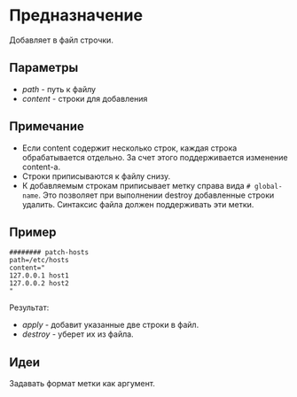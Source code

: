# Предназначение

Добавляет в файл строчки.

## Параметры

* *path* - путь к файлу
* *content* - строки для добавления

## Примечание
* Если content содержит несколько строк, каждая строка обрабатывается отдельно.
  За счет этого поддерживается изменение content-а.
* Строки приписываются к файлу снизу.
* К добавляемым строкам приписывает метку справа вида `# global-name`.
  Это позволяет при выполнении destroy добавленные строки удалить.
  Синтаксис файла должен поддерживать эти метки.

## Пример
```
######## patch-hosts
path=/etc/hosts
content="
127.0.0.1 host1
127.0.0.2 host2
"
```
Результат:
 * *apply* - добавит указанные две строки в файл.
 * *destroy* - уберет их из файла.

  
## Идеи
Задавать формат метки как аргумент.


